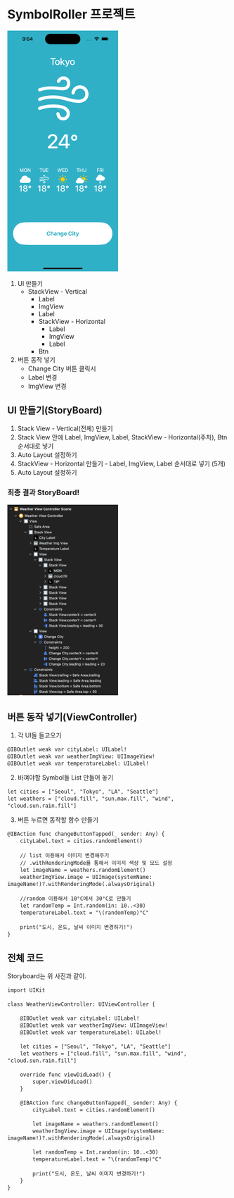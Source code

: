 # SymbolRoller 프로젝트
<img src = "image-1.png" width = "50%">

1. UI 만들기
    - StackView - Vertical
        - Label
        - ImgView
        - Label
        - StackView - Horizontal
            - Label
            - ImgView
            - Label
        - Btn
2. 버튼 동작 넣기
    - Change City 버튼 클릭시
    - Label 변경
    - ImgView 변경

## UI 만들기(StoryBoard)
1. Stack View - Vertical(전체) 만들기
2. Stack View 안에 Label, ImgView, Label, StackView - Horizontal(주차), Btn 순서대로 넣기
3. Auto Layout 설정하기
4. StackView - Horizontal 만들기 - Label, ImgView, Label 순서대로 넣기 (5개)
5. Auto Layout 설정하기


### 최종 결과 StoryBoard!
<img src = "image.png" width = "50%">

## 버튼 동작 넣기(ViewController)
1. 각 UI들 들고오기
```
@IBOutlet weak var cityLabel: UILabel!
@IBOutlet weak var weatherImgView: UIImageView!
@IBOutlet weak var temperatureLabel: UILabel!
```

2. 바껴야할 Symbol들 List 만들어 놓기
```    
let cities = ["Seoul", "Tokyo", "LA", "Seattle"]
let weathers = ["cloud.fill", "sun.max.fill", "wind", "cloud.sun.rain.fill"]  
```

3. 버튼 누르면 동작할 함수 만들기
```
@IBAction func changeButtonTapped(_ sender: Any) {
    cityLabel.text = cities.randomElement()

    // list 이용해서 이미지 변경해주기
    // .withRenderingMode를 통해서 이미지 색상 및 모드 설정 
    let imageName = weathers.randomElement()
    weatherImgView.image = UIImage(systemName: imageName!)?.withRenderingMode(.alwaysOriginal)
    
    //random 이용해서 10°C에서 30°C로 만들기
    let randomTemp = Int.random(in: 10..<30)
    temperatureLabel.text = "\(randomTemp)°C"

    print("도시, 온도, 날씨 이미지 변경하기!")
}
```

## 전체 코드
Storyboard는 위 사진과 같이.
```
import UIKit

class WeatherViewController: UIViewController {
    
    @IBOutlet weak var cityLabel: UILabel!
    @IBOutlet weak var weatherImgView: UIImageView!
    @IBOutlet weak var temperatureLabel: UILabel!
    
    let cities = ["Seoul", "Tokyo", "LA", "Seattle"]
    let weathers = ["cloud.fill", "sun.max.fill", "wind", "cloud.sun.rain.fill"]
    
    override func viewDidLoad() {
        super.viewDidLoad()
    }
    
    @IBAction func changeButtonTapped(_ sender: Any) {
        cityLabel.text = cities.randomElement()

        let imageName = weathers.randomElement()
        weatherImgView.image = UIImage(systemName: imageName!)?.withRenderingMode(.alwaysOriginal)
        
        let randomTemp = Int.random(in: 10..<30)
        temperatureLabel.text = "\(randomTemp)°C"
        
        print("도시, 온도, 날씨 이미지 변경하기!")
    }
}
```